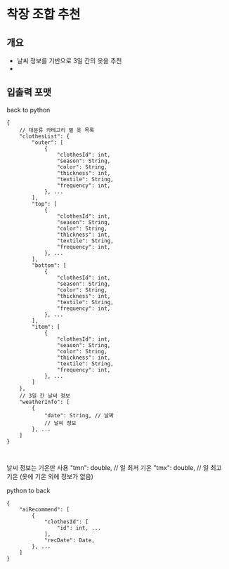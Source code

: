 # 착장 조합 추천

## 개요 
- 날씨 정보를 기반으로 3일 간의 옷을 추천
- 



## 입출력 포맷
back to python

```shell
{
	// 대분류 카테고리 별 옷 목록
	"clothesList": {
		"outer": [
			{
				"clothesId": int,
				"season": String,
				"color": String,
				"thickness": int,
				"textile": String,
				"frequency": int,
			}, ...
		],
		"top": [
			{
				"clothesId": int,
				"season": String,
				"color": String,
				"thickness": int,
				"textile": String,
				"frequency": int,
			}, ...
		],
		"bottom": [
			{
				"clothesId": int,
				"season": String,
				"color": String,
				"thickness": int,
				"textile": String,
				"frequency": int,
			}, ...
		],
		"item": [
			{
				"clothesId": int,
				"season": String,
				"color": String,
				"thickness": int,
				"textile": String,
				"frequency": int,
			}, ...
		]
	},
	// 3일 간 날씨 정보
	"weatherInfo": [
		{
			"date": String, // 날짜
			// 날씨 정보
		}, ...
	]
}



```
날씨 정보는 기온만 사용
		"tmn": double, // 일 최저 기온
		"tmx": double, // 일 최고 기온
(옷에 기온 외에 정보가 없음)



python to back
```shell
{
	"aiRecommend": [
		{
			"clothesId": [
				"id": int, ...
			],
			"recDate": Date,
		}, ...
	]
}

```